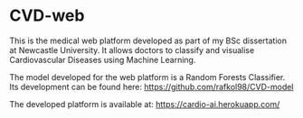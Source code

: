 # CVD-web
This is the medical web platform developed as part of my BSc dissertation at Newcastle University. It allows doctors to classify and visualise Cardiovascular Diseases using Machine Learning.

The model developed for the web platform is a Random Forests Classifier. Its development can be found here: 
https://github.com/rafkol98/CVD-model

The developed platform is available at:
https://cardio-ai.herokuapp.com/

